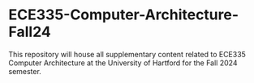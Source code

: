 # ECE335-Computer-Architecture-Fall24
This repository will house all supplementary content related to ECE335 Computer Architecture at the University of Hartford for the Fall 2024 semester.
